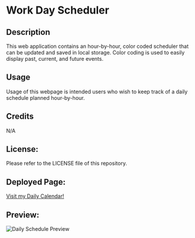 # Work Day Scheduler

## Description
This web application contains an hour-by-hour, color coded scheduler that can be updated and saved in local storage. Color coding is used to easily display past, current, and future events. 

## Usage
Usage of this webpage is intended users who wish to keep track of a daily schedule planned hour-by-hour.

## Credits
N/A

## License:
Please refer to the LICENSE file of this repository.

## Deployed Page: 
<a href="https://acarter867.github.io/Daily-Calendar/">Visit my Daily Calendar!</a>

## Preview:
<img src="/assets/Photos/Scheduler screenshot.png" alt="Daily Schedule Preview">
